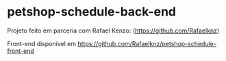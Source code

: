 # petshop-schedule-back-end

Projeto feito em parceria com Rafael Kenzo: (https://github.com/Rafaelknz)

Front-end disponível em https://github.com/Rafaelknz/petshop-schedule-front-end
